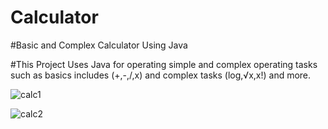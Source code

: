 # Calculator

#Basic and Complex Calculator Using Java

#This Project Uses Java for operating simple and complex operating tasks such as basics includes (+,-,/,x) and complex tasks (log,√x,x!) and more.


![calc1](https://github.com/user-attachments/assets/df606ce0-4e01-44fa-9f4d-502819f03af5)




![calc2](https://github.com/user-attachments/assets/bd7db2cb-bb0a-45c0-8092-8cd8087dc21f)
